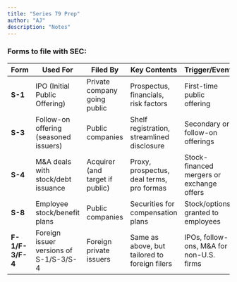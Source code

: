 ```yaml
---
title: "Series 79 Prep"
author: "AJ"
description: "Notes"
---
```


### Forms to file with SEC:

| **Form** | **Used For**                                            | **Filed By**                     | **Key Contents**                                  | **Trigger/Event**                              |
|----------|---------------------------------------------------------|----------------------------------|--------------------------------------------------|------------------------------------------------|
| **S-1**  | IPO (Initial Public Offering)                           | Private company going public     | Prospectus, financials, risk factors             | First-time public offering                     |
| **S-3**  | Follow-on offering (seasoned issuers)                   | Public companies                 | Shelf registration, streamlined disclosure       | Secondary or follow-on offerings               |
| **S-4**  | M&A deals with stock/debt issuance                      | Acquirer (and target if public)  | Proxy, prospectus, deal terms, pro formas        | Stock-financed mergers or exchange offers      |
| **S-8**  | Employee stock/benefit plans                            | Public companies                 | Securities for compensation plans                | Stock/options granted to employees             |
| **F-1/F-3/F-4** | Foreign issuer versions of S-1/S-3/S-4             | Foreign private issuers          | Same as above, but tailored to foreign filers    | IPOs, follow-ons, M&A for non-U.S. firms       |
